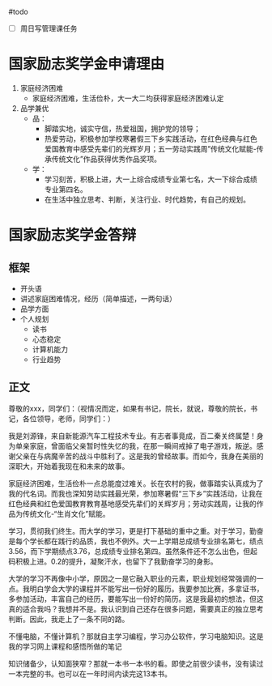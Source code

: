 #todo 

- [ ] 周日写管理课任务

# 国家励志奖学金申请理由

1. 家庭经济困难
	- 家庭经济困难，生活俭朴，大一大二均获得家庭经济困难认定
2. 品学兼优
	- 品：
		- 脚踏实地，诚实守信，热爱祖国，拥护党的领导；
		- 热爱劳动，积极参加学校寒暑假三下乡实践活动，在红色经典与红色爱国教育中感受先辈们的光辉岁月；五一劳动实践周”传统文化赋能-传承传统文化”作品获得优秀作品奖项。
	- 学：
		- 学习刻苦，积极上进，大一上综合成绩专业第七名，大一下综合成绩专业第四名。
		- 在生活中独立思考、判断，关注行业、时代趋势，有自己的规划。

# 国家励志奖学金答辩

## 框架

- 开头语
- 讲述家庭困难情况，经历（简单描述，一两句话）
- 品学方面
- 个人规划
	- 读书
	- 心态稳定
	- 计算机能力
	- 行业趋势

## 正文

尊敬的xxx，同学们：（视情况而定，如果有书记，院长，就说，尊敬的院长，书记，各位领导，老师，同学们：）

我是刘源锋，来自新能源汽车工程技术专业。有志者事竟成，百二秦关终属楚！身为单亲家庭，曾面临父亲暂时性失忆的我，在那一瞬间戒掉了电子游戏，叛逆。感谢父亲在与病魔辛苦的战斗中胜利了。这是我的曾经故事。而如今，我身在美丽的深职大，开始着我现在和未来的故事。

家庭经济困难，生活俭朴一点总能度过难关。长在农村的我，做事踏实认真成为了我的代名词。而我也深知劳动实践最光荣，参加寒暑假“三下乡”实践活动，让我在红色经典和红色爱国教育教育基地感受先辈们的关辉岁月；劳动实践周，让我的作品为传统文化-“生肖文化”赋能。

学习，贯彻我们终生。而大学的学习，更是打下基础的重中之重。对于学习，勤奋是每个学长都在践行的品质，我也不例外。大一上学期总成绩专业排名第七，绩点3.56，而下学期绩点3.76，总成绩专业排名第四。虽然条件还不怎么出色，但起码积极上进。0.2的提升，凝聚汗水，也留下了我勤奋学习的身影。

大学的学习不再像中小学，原因之一是它融入职业的元素，职业规划经常强调的一点。我明白学会大学的课程并不能写出一份好的履历。我要参加比赛，多拿证书，多参加活动，丰富自己的经历，要能写出一份好的简历。这是我最初的想法，但这真的适合我吗？我想并不是。我认识到自己还存在很多问题，需要真正的独立思考判断。因此，我走上了一条不同的路。

不懂电脑，不懂计算机？那就自主学习编程，学习办公软件，学习电脑知识。这是我的学习网上课程和感悟所做的笔记

知识储备少，认知面狭窄？那就一本书一本书的看。即使之前很少读书，没有读过一本完整的书。也可以在一年时间内读完这13本书。


